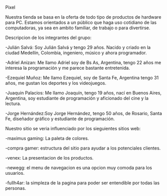 Pixel 

Nuestra tienda se basa en la oferta de todo tipo de productos de hardware para PC. Estamos orientados a un público que haga uso cotidiano de las computadoras, ya sea en ambito familiar, de trabajo o para divertirse.

Descripcion de los integrantes del grupo:

-Julián Salvá: Soy Julián Salvá y tengo 29 años. Nacido y criado en la ciudad Medellín, Colombia, ingeniero, músico y ahora programador.

-Adriel Anizan: Me llamo Adriel soy de Bs As, Argentina, tengo 22 años me interesa la programación y me parece bastante entretenida.

-Ezequiel Muñoz: Me llamo Ezequiel, soy de Santa Fe, Argentina tengo 31 años, me gustan los deportes y los videojuegos.

-Juaquin Palacios: Me llamo Joaquín, tengo 19 años, nací en Buenos Aires, Argentina, soy estudiante de programación y aficionado del cine y la lectura.

-Jorge Hernández:Soy Jorge Hernández, tengo 50 años, de Rosario, Santa Fe, diseñador gráfico y estudiante de programación.

Nuestro sitio se veria influenciado por los sieguientes sitios web:

-maximus gaming: La paleta de colores.

-compra gamer: estructura del sitio para ayudar a los potenciales clientes.

-venex: La presentacion de los productos.

-newegg: el menu de navegacion es una opcion muy comoda para los usuarios.

-fullh4ar: la simpleza de la pagina para poder ser entendible por todas las personas.
